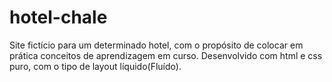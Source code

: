 # hotel-chale
Site fictício para um determinado hotel, com o propósito de colocar em prática conceitos de aprendizagem em curso.
Desenvolvido com html e css puro, com o tipo de layout líquido(Fluído).

